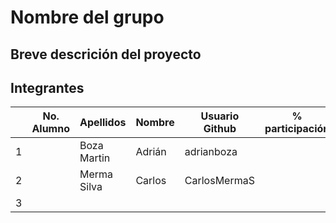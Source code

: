 # Nombre del grupo

## Breve descrición del proyecto

## Integrantes

|   | No. Alumno | Apellidos | Nombre | Usuario Github | % participación |
| --- | --- | --- | --- | --- | --- |
|  1 |  | Boza Martin | Adrián | adrianboza |  |
|  2 |  | Merma Silva | Carlos | CarlosMermaS |  |
|  3 |  |  |  |  |  |
